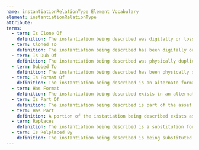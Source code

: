 ```yaml
---
name: instantiationRelationType Element Vocabulary
element: instantiationRelationType
attribute:
terms:
  - term: Is Clone Of
    definition: The instantiation being described was digitally or losslessly copied from another instantiation, which is being pointed to in this relation element.
  - term: Cloned To
    definition: The instantiation being described has been digitally or losslessly copied to another instantiation, which is being pointed to in this relation element.
  - term: Is Dub Of
    definition: The instantiation being described was physically duplicated from another instantiation, which is being pointed to in this relation element.
  - term: Dubbed To
    definition: The instantiation being described has been physically duplicated onto another instantiation, which is being pointed to in this relation element.
  - term: Is Format Of
    definition: The instantiation being described is an alternate format of an original instantiation (for example, a digital file which was created from an analog video) which is being pointed to in this relation element.
  - term: Has Format
    definition: The instantiation being described exists in an alternate format (for example, an analog video which also exists as a digital file) which is being pointed to in this relation element.
  - term: Is Part Of
    definition: The instantiation being described is part of the asset or instantiation being pointed to in this relation element (for example, a clip that has been taken from a longer piece.)
  - term: Has Part
    definition: A portion of the instatiation being described exists as an independent instantiation (for example, a clip) which is pointed to in this relation element.
  - term: Replaces
    definition: The instantiation being described is a substitution for the instantiation being pointed to in the relation element (for example, because the original instantiation has been deaccessioned.)
  - term: Is Relplaced By
    definition: The instantiation being described is being substituted for by the instantiation being pointed to in the relation element (for example, because it has been deaccessioned.)
---
```

